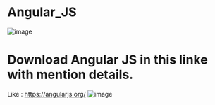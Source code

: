 # Angular_JS
![image](https://user-images.githubusercontent.com/74346775/117596478-e579bb80-b15c-11eb-8971-e640bb70e73e.png)



# Download Angular JS in this linke with mention details.
Like : https://angularjs.org/
![image](https://user-images.githubusercontent.com/74346775/117596614-2671d000-b15d-11eb-9edb-7d21a410fbad.png)
